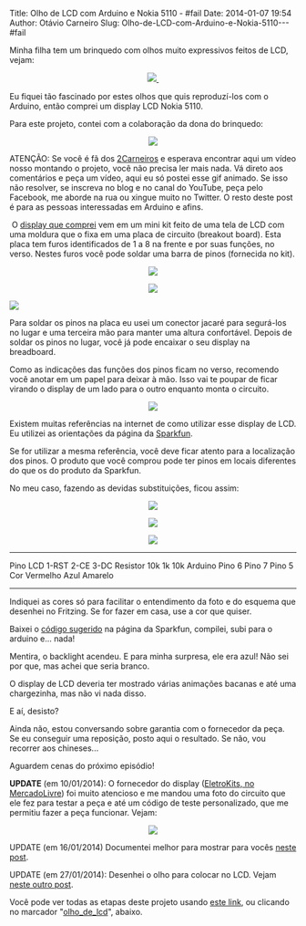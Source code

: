 Title: Olho de LCD com Arduino e Nokia 5110 - #fail
Date: 2014-01-07 19:54
Author: Otávio Carneiro
Slug: Olho-de-LCD-com-Arduino-e-Nokia-5110---#fail

Minha filha tem um brinquedo com olhos muito expressivos feitos de LCD,
vejam:

<div class="separator" style="clear: both; text-align: center;">

[![](http://1.bp.blogspot.com/-GrUGnJzzSAk/Usy35mE9dRI/AAAAAAAABlk/Um6Goa-sa5o/s1600/olhos.jpg) ](http://1.bp.blogspot.com/-GrUGnJzzSAk/Usy35mE9dRI/AAAAAAAABlk/Um6Goa-sa5o/s1600/olhos.jpg)

</div>

Eu fiquei tão fascinado por estes olhos que quis reproduzí-los com o
Arduino, então comprei um display LCD Nokia 5110.

Para este projeto, contei com a colaboração da dona do brinquedo:

<div class="separator" style="clear: both; text-align: center;">

[![](http://2.bp.blogspot.com/-zk05tLcSEu8/Usy7nF0S8SI/AAAAAAAABmU/glil-TGZW5U/s1600/lcd_2carneiros.gif)](http://2.bp.blogspot.com/-zk05tLcSEu8/Usy7nF0S8SI/AAAAAAAABmU/glil-TGZW5U/s1600/lcd_2carneiros.gif)

</div>

ATENÇÃO: Se você é fã dos
[2Carneiros](http://umcarneiro.blogspot.com.br/search/label/2carneiros)
e esperava encontrar aqui um vídeo nosso montando o projeto, você não
precisa ler mais nada. Vá direto aos comentários e peça um vídeo, aqui
eu só postei esse gif animado. Se isso não resolver, se inscreva no blog
e no canal do YouTube, peça pelo Facebook, me aborde na rua ou xingue
muito no Twitter. O resto deste post é para as pessoas interessadas em
Arduino e afins.

 O [display que
comprei](http://produto.mercadolivre.com.br/MLB-532916208-modulo-arduino-display-lcd-grafico-84x48-nokia-5110-pic-avr-_JM?redirectedFromParent=MLB521625799)
vem em um mini kit feito de uma tela de LCD com uma moldura que o fixa
em uma placa de circuito (breakout board). Esta placa tem furos
identificados de 1 a 8 na frente e por suas funções, no verso. Nestes
furos você pode soldar uma barra de pinos (fornecida no kit).

<div class="separator" style="clear: both; text-align: center;">

[![](http://4.bp.blogspot.com/-Nf40jzi-kUA/Usy49N7n2oI/AAAAAAAABlw/BKDH0kSwg7s/s1600/produto_lcd_nokia.jpg)](http://4.bp.blogspot.com/-Nf40jzi-kUA/Usy49N7n2oI/AAAAAAAABlw/BKDH0kSwg7s/s1600/produto_lcd_nokia.jpg)

</div>

<div class="separator" style="clear: both; text-align: center;">

[![](http://4.bp.blogspot.com/-95sPPw1e4CQ/Usy4-SeGutI/AAAAAAAABl4/eJSfW-T7hXQ/s1600/verso.jpg)](http://4.bp.blogspot.com/-95sPPw1e4CQ/Usy4-SeGutI/AAAAAAAABl4/eJSfW-T7hXQ/s1600/verso.jpg)

</div>

<div class="separator" style="clear: both;">

[![](http://4.bp.blogspot.com/-YnXNWgmyjYs/Usy5dQm6AyI/AAAAAAAABmA/pL_npKBczek/s1600/terceira_mao.jpg)](http://4.bp.blogspot.com/-YnXNWgmyjYs/Usy5dQm6AyI/AAAAAAAABmA/pL_npKBczek/s1600/terceira_mao.jpg)

</div>

Para soldar os pinos na placa eu usei um conector jacaré para segurá-los
no lugar e uma terceira mão para manter uma altura confortável. Depois
de soldar os pinos no lugar, você já pode encaixar o seu display na
breadboard.

Como as indicações das funções dos pinos ficam no verso, recomendo você
anotar em um papel para deixar à mão. Isso vai te poupar de ficar
virando o display de um lado para o outro enquanto monta o circuito.

<div class="separator" style="clear: both; text-align: center;">

[![](http://4.bp.blogspot.com/-w1WlmwT3gsA/Usy7FMWY12I/AAAAAAAABmM/CJ9V9GZ-K54/s1600/breadboard.jpg)](http://4.bp.blogspot.com/-w1WlmwT3gsA/Usy7FMWY12I/AAAAAAAABmM/CJ9V9GZ-K54/s1600/breadboard.jpg)

</div>

Existem muitas referências na internet de como utilizar esse display de
LCD. Eu utilizei as orientações da página da
[Sparkfun](https://learn.sparkfun.com/tutorials/graphic-lcd-hookup-guide/hardware-assembly--hookup).

Se for utilizar a mesma referência, você deve ficar atento para a
localização dos pinos. O produto que você comprou pode ter pinos em
locais diferentes do que os do produto da Sparkfun.

No meu caso, fazendo as devidas substituições, ficou assim:

<div class="separator" style="clear: both; text-align: center;">

[![](http://4.bp.blogspot.com/-mGRvly5eBzo/UszFzgvfL0I/AAAAAAAABmk/cO9SNCSlv6M/s1600/arduino-foto.jpg)](http://4.bp.blogspot.com/-mGRvly5eBzo/UszFzgvfL0I/AAAAAAAABmk/cO9SNCSlv6M/s1600/arduino-foto.jpg)

</div>

<div class="separator" style="clear: both; text-align: center;">

[![](http://1.bp.blogspot.com/-ouicGyzeCa4/UszGGzxsruI/AAAAAAAABms/umUbpuwpPA0/s1600/breadboard-foto.jpg)](http://1.bp.blogspot.com/-ouicGyzeCa4/UszGGzxsruI/AAAAAAAABms/umUbpuwpPA0/s1600/breadboard-foto.jpg)

</div>

<div class="separator" style="clear: both; text-align: center;">

[![](http://2.bp.blogspot.com/-0OiYlZ3RLhM/UszGOgP0YpI/AAAAAAAABm0/g0934wlYQfs/s1600/nokia_lcd_bb.png)](http://2.bp.blogspot.com/-0OiYlZ3RLhM/UszGOgP0YpI/AAAAAAAABm0/g0934wlYQfs/s1600/nokia_lcd_bb.png)

</div>

  ------------------ ------------------ ------------------ ------------------
  Pino LCD           1-RST              2-CE               3-DC
  Resistor           10k                1k                 10k
  Arduino            Pino 6             Pino 7             Pino 5
  Cor                Vermelho           Azul               Amarelo
  ------------------ ------------------ ------------------ ------------------

Indiquei as cores só para facilitar o entendimento da foto e do esquema
que desenhei no Fritzing. Se for fazer em casa, use a cor que quiser.

Baixei o [código
sugerido](https://dlnmh9ip6v2uc.cloudfront.net/tutorialimages/GraphicLCDNokia3310/nokia_5100_r03.zip)
na página da Sparkfun, compilei, subi para o arduino e... nada!

Mentira, o backlight acendeu. E para minha surpresa, ele era azul! Não
sei por que, mas achei que seria branco.

O display de LCD deveria ter mostrado várias animações bacanas e até uma
chargezinha, mas não vi nada disso.

E aí, desisto?

Ainda não, estou conversando sobre garantia com o fornecedor da peça. Se
eu conseguir uma reposição, posto aqui o resultado. Se não, vou recorrer
aos chineses...

Aguardem cenas do próximo episódio!

**UPDATE** (em 10/01/2014): O fornecedor do display ([EletroKits, no
MercadoLivre](http://lista.mercadolivre.com.br/_CustId_63284628)) foi
muito atencioso e me mandou uma foto do circuito que ele fez para testar
a peça e até um código de teste personalizado, que me permitiu fazer a
peça funcionar. Vejam:

<div class="separator" style="clear: both; text-align: center;">

[![](http://2.bp.blogspot.com/-oNfR6Ga2QxA/UtBDWeww4AI/AAAAAAAABng/bVrHtdbnJqE/s1600/funciona.jpg)](http://2.bp.blogspot.com/-oNfR6Ga2QxA/UtBDWeww4AI/AAAAAAAABng/bVrHtdbnJqE/s1600/funciona.jpg)

</div>

UPDATE (em 16/01/2014) Documentei melhor para mostrar para vocês [neste
post](http://umcarneiro.blogspot.com/2014/01/lcd-nokia-5110-com-arduino-sucesso.html).

UPDATE (em 27/01/2014): Desenhei o olho para colocar no LCD. Vejam
[neste outro
post](http://umcarneiro.blogspot.com/2014/01/criando-um-bitmap-para-lcd-grafico.html).

Você pode ver todas as etapas deste projeto usando [este
link](http://umcarneiro.blogspot.com.br/search/label/olho_de_lcd), ou
clicando no marcador
"[olho\_de\_lcd](http://umcarneiro.blogspot.com.br/search/label/olho_de_lcd)",
abaixo.

